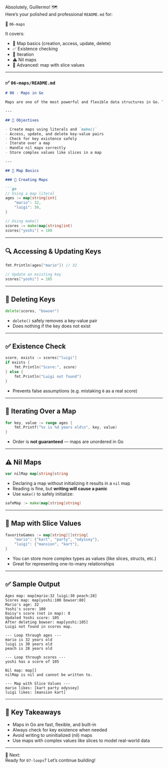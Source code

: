 Absolutely, Guillermo! 🗺️  
Here’s your polished and professional `README.md` for:

📁 `06-maps`

It covers:
- 🔑 Map basics (creation, access, update, delete)
- ✅ Existence checking
- 🔁 Iteration
- ⚠️ Nil maps
- 🧩 Advanced: map with slice values

---

### ✅ `06-maps/README.md`

```markdown
# 06 - Maps in Go

Maps are one of the most powerful and flexible data structures in Go. They allow you to store and retrieve values using keys — similar to dictionaries or hash tables in other languages.

---

## 🎯 Objectives

- Create maps using literals and `make()`
- Access, update, and delete key-value pairs
- Check for key existence safely
- Iterate over a map
- Handle nil maps correctly
- Store complex values like slices in a map

---

## 🔑 Map Basics

### 🧱 Creating Maps

```go
// Using a map literal
ages := map[string]int{
    "mario": 32,
    "luigi": 30,
}

// Using make()
scores := make(map[string]int)
scores["yoshi"] = 100
```

---

## 🔍 Accessing & Updating Keys

```go
fmt.Println(ages["mario"]) // 32

// Update an existing key
scores["yoshi"] = 105
```

---

## 🧹 Deleting Keys

```go
delete(scores, "bowser")
```

- `delete()` safely removes a key-value pair
- Does nothing if the key does not exist

---

## ✅ Existence Check

```go
score, exists := scores["luigi"]
if exists {
    fmt.Println("Score:", score)
} else {
    fmt.Println("Luigi not found")
}
```

- Prevents false assumptions (e.g. mistaking `0` as a real score)

---

## 🔁 Iterating Over a Map

```go
for key, value := range ages {
    fmt.Printf("%s is %d years old\n", key, value)
}
```

- Order is **not guaranteed** — maps are unordered in Go

---

## ⚠️ Nil Maps

```go
var nilMap map[string]string
```

- Declaring a map without initializing it results in a `nil` map
- Reading is fine, but **writing will cause a panic**
- Use `make()` to safely initialize:

```go
safeMap := make(map[string]string)
```

---

## 🧩 Map with Slice Values

```go
favoriteGames := map[string][]string{
    "mario": {"kart", "party", "odyssey"},
    "luigi": {"mansion", "kart"},
}
```

- You can store more complex types as values (like slices, structs, etc.)
- Great for representing one-to-many relationships

---

## ✅ Sample Output

```
Ages map: map[mario:32 luigi:30 peach:28]
Scores map: map[yoshi:100 bowser:80]
Mario's age: 32
Yoshi's score: 100
Daisy's score (not in map): 0
Updated Yoshi score: 105
After deleting bowser: map[yoshi:105]
Luigi not found in scores map.

--- Loop through ages ---
mario is 32 years old
luigi is 30 years old
peach is 28 years old

--- Loop through scores ---
yoshi has a score of 105

Nil map: map[]
nilMap is nil and cannot be written to.

--- Map with Slice Values ---
mario likes: [kart party odyssey]
luigi likes: [mansion kart]
```

---

## 🧠 Key Takeaways

- Maps in Go are fast, flexible, and built-in
- Always check for key existence when needed
- Avoid writing to uninitialized (nil) maps
- Use maps with complex values like slices to model real-world data

---

🔁 Next:  
Ready for `07-loops`? Let’s continue building!
```